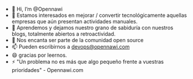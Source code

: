 - 👋 Hi, I’m @Opennawi
- 👀 Estamos interesados en mejorar / convertir tecnológicamente aquellas empresas que aún presentan actividades manuales.
- 🌱 Aprendemos y dejamos nuestro grano de sabiduría con nuestros blogs, totalmente abiertos a retroactividad.
- 💞️ Nos encanta ser parte de la comunidad open source
- 📫 Pueden escribirnos a devops@opennawi.com
- 😄 gracias por leernos.
- ⚡ "Un problema no es más que algo pequeño frente a vuestras prioridades" - Opennawi.com

<!---
Opennawi/Opennawi is a ✨ special ✨ repository because its `README.md` (this file) appears on your GitHub profile.
You can click the Preview link to take a look at your changes.
--->
